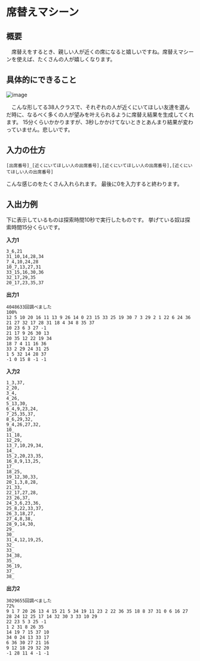 # 席替えマシーン

## 概要
　席替えをするとき、親しい人が近くの席になると嬉しいですね。席替えマシーンを使えば、たくさんの人が嬉しくなります。

## 具体的にできること
![image](https://user-images.githubusercontent.com/51409334/156925193-f886e2d6-2208-4a28-b024-e0d64beac203.png)

　こんな形してる38人クラスで、それぞれの人が近くにいてほしい友達を選んだ時に、なるべく多くの人が望みを叶えられるように席替え結果を生成してくれます。
 15分くらいかかりますが、3秒しかかけてないときとあんまり結果が変わっていません。悲しいです。

## 入力の仕方
```
[出席番号]_[近くにいてほしい人の出席番号],[近くにいてほしい人の出席番号],[近くにいてほしい人の出席番号]
```
こんな感じのをたくさん入れられます。
最後に0を入力すると終わります。
## 入出力例
下に表示しているものは探索時間10秒で実行したものです。
挙げている奴は探索時間15分くらいです。

**入力1**
 ```
3_6,21
31_10,14,28,34
7_4,10,24,28
10_7,13,27,31
33_15,16,30,36
32_17,29,35
20_17,23,35,37
 ```
 
**出力1**
 ```
 4048633回調べました
100%
12 5 10 20 16 11 13 9 26 14 0 23 15 33 25 19 30 7 3 29 2 1 22 6 24 36 21 27 32 17 28 31 18 4 34 8 35 37 
10 23 6 3 27 -1 
21 17 9 26 30 13 
20 35 12 22 19 34 
18 7 4 11 16 36 
33 2 29 24 31 25 
1 5 32 14 28 37 
-1 0 15 8 -1 -1 
```

**入力2**
```
1_3,37,
2_20,
3_4,
4_26,
5_13,30,
6_4,9,23,24,
7_25,35,37,
8_6,29,32,
9_4,26,27,32,
10_
11_18,
12_29,
13_7,10,29,34,
14_
15_2,20,23,35,
16_8,9,13,25,
17_
18_25,
19_12,30,33,
20_1,3,8,28,
21_33,
22_17,27,28,
23_26,37,
24_3,6,23,36,
25_8,22,33,37,
26_3,18,27,
27_4,8,38,
28_9,14,30,
29_
30_
31_4,12,19,25,
32_
33_
34_38,
35_
36_19,
37_
38_
```

**出力2**
```
3029655回調べました
72%
9 1 7 20 26 13 4 15 21 5 34 19 11 23 2 22 36 35 18 8 37 31 0 6 16 27 28 24 12 25 17 14 32 30 3 33 10 29 
22 23 5 3 25 -1 
1 2 31 8 26 35 
14 19 7 15 37 10 
34 0 24 13 33 17 
6 36 30 27 21 16 
9 12 18 29 32 20 
-1 28 11 4 -1 -1 
```
